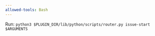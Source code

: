```yaml
---
allowed-tools: Bash
---
```


Run: `python3 $PLUGIN_DIR/lib/python/scripts/router.py issue-start $ARGUMENTS`
